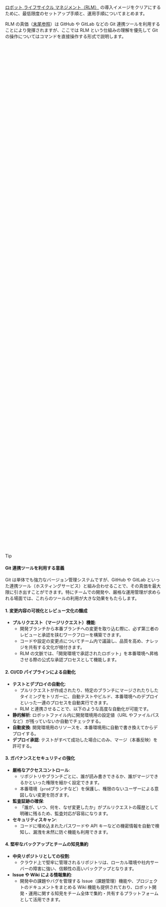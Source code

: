 [ロボット ライフサイクル マネジメント（RLM）](index.md) の導入イメージをクリアにするために、最低限度のセットアップ手順と、運用手順についてまとめます。

RLM の真価（[末尾参照](#Git-連携ツールを利用する意義)）は GitHub や GitLab などの Git 連携ツールを利用することにより発揮されますが、ここでは RLM という仕組みの理解を優先して Git の操作についてはコマンドを直接操作する形式で説明します。

<br><br><br><br><br><br><br><br><br><br><br><br><br><br><br><br><br><br><br><br><br><br><br><br><br><br><br><br><br><br><br><br><br><br><br><br><br><br><br><br><br><br><br><br><br><br><br><br><br><br><br><br><br><br><br><br><br><br><br><br><br><br><br><br><br><br><br><br><br><br><br><br><br><br><br><br><br><br><br><br><br><br><br><br><br><br><br><br><br><br><br><br><br><br><br><br>

> [!TIP]  
> #### Git 連携ツールを利用する意義
>
>Git は単体でも強力なバージョン管理システムですが、GitHub や GitLab といった連携ツール（ホスティングサービス）と組み合わせることで、その真価を最大限に引き出すことができます。特にチームでの開発や、厳格な運用管理が求められる場面では、これらのツールの利用が大きな効果をもたらします。
>
>#### 1. 変更内容の可視化とレビュー文化の醸成
>
>- **プルリクエスト（マージリクエスト）機能**:
>     - 開発ブランチから本番ブランチへの変更を取り込む際に、必ず第三者のレビューと承認を挟むワークフローを構築できます。
>     - コードや設定の変更点についてチーム内で議論し、品質を高め、ナレッジを共有する文化が根付きます。
>     - RLM の文脈では、「開発環境で承認されたロボット」を本番環境へ昇格させる際の公式な承認プロセスとして機能します。
>
>#### 2. CI/CD パイプラインによる自動化
> 
>- **テストとデプロイの自動化**:
>     - プルリクエストが作成されたり、特定のブランチにマージされたりしたタイミングをトリガーに、自動テストやビルド、本番環境へのデプロイといった一連のプロセスを自動実行できます。
>     - RLM と連携させることで、以下のような高度な自動化が可能です。
> - **静的解析**: ロボットファイル内に開発環境用の設定値（URL やファイルパスなど）が残っていないか自動でチェックする。
> - **自動変換**: 開発環境用のリソースを、本番環境用に自動で書き換えてからデプロイする。
> - **デプロイ承認**: テストがすべて成功した場合にのみ、マージ（本番反映）を許可する。
>
>#### 3. ガバナンスとセキュリティの強化
>
>- **厳格なアクセスコントロール**:
>     - リポジトリやブランチごとに、誰が読み書きできるか、誰がマージできるかといった権限を細かく設定できます。
>     - 本番環境（`prod`ブランチなど）を保護し、権限のないユーザーによる意図しない変更を防ぎます。
>- **監査証跡の確保**:
>     - 「誰が、いつ、何を、なぜ変更したか」がプルリクエストの履歴として明確に残るため、監査対応が容易になります。
>- **セキュリティスキャン**:
>     - コードに埋め込まれたパスワードや API キーなどの機密情報を自動で検知し、漏洩を未然に防ぐ機能も利用できます。
>
>#### 4. 堅牢なバックアップとチームの知見集約
>
>- **中央リポジトリとしての役割**:
>     - クラウド上で堅牢に管理されるリポジトリは、ローカル環境や社内サーバーの障害に強い、信頼性の高いバックアップとなります。
>- **Issue や Wiki による情報集約**:
>     - 開発中の課題やバグを管理する Issue（課題管理）機能や、プロジェクトのドキュメントをまとめる Wiki 機能も提供されており、ロボット開発・運用に関する知見をチーム全体で集約・共有するプラットフォームとして活用できます。
